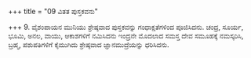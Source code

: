 +++
title = "09 ವಿತತ ಪುಸ್ತಕವನು"

+++
9. ವೈಶಂಪಾಯನ ಮುನಿಯು ಶ್ರೇಷ್ಠವಾದ ಪುಸ್ತಕವನ್ನು ಗಂಧಾಕ್ಷತೆಗಳಿಂದ ಪೂಜಿಸಿದನು. ಚಂದ್ರ, ಸೂರ್ಯ, ಭೂಮಿ, ಅನಲ, ವಾಯು, ಆಕಾಶಗಳಿಗೆ ನಮಿಸಿದನು ಇಂದ್ರನೇ ಮೊದಲಾದ ಸಮಸ್ತ ದೇವ ಸಮೂಹಕ್ಕೆ ನಮಸ್ಕರಿಸಿ, ಬ್ರಹ್ಮ, ಪಶುಪತಿಗಳಿಗೆ ಕೈಮುಗಿದು ಶ್ರೇಷ್ಠವಾದ ಜ್ಞಾನಮುದ್ರೆಯನ್ನು ಧರಿಸಿದನು.